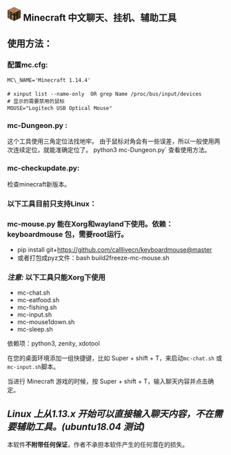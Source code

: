 

![工作台](mc-icon.png  "工作台") Minecraft 中文聊天、挂机、辅助工具
----



## 使用方法：

### 配置mc.cfg:

```shell
MC\_NAME='Minecraft 1.14.4'

# xinput list --name-only  OR grep Name /proc/bus/input/devices
# 显示的需要禁用的鼠标
MOUSE="Logitech USB Optical Mouse"
```


### mc-Dungeon.py :
这个工具使用三角定位法找地牢。
由于鼠标对角会有一些误差，所以一般使用两次连续定位，就能准确定位了。
python3  mc-Dungeon.py` 查看使用方法。

### mc-checkupdate.py:
检查minecraft新版本。

### 以下工具目前只支持Linux：

### mc-mouse.py 能在Xorg和wayland下使用。依赖：keyboardmouse 包，需要root运行。
- pip install git+https://github.com/calllivecn/keyboardmouse@master
- 或者打包成pyz文件：bash build2freeze-mc-mouse.sh

### *注意:*  以下工具只能Xorg下使用
- mc-chat.sh
- mc-eatfood.sh
- mc-fishing.sh
- mc-input.sh
- mc-mouse1down.sh
- mc-sleep.sh


依赖项：python3, zenity, xdotool

在您的桌面环境添加一组快捷键，比如 Super + shift + T，来启动`mc-chat.sh` 或`mc-input.sh`脚本。


当进行 Minecraft 游戏的时候，按 Super + shift + T，输入聊天内容并点击确定。

## *Linux 上从1.13.x 开始可以直接输入聊天内容，不在需要辅助工具。(ubuntu18.04 测试)*

本软件**不附带任何保证**，作者不承担本软件产生的任何潜在的损失。
